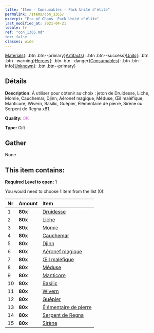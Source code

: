 ```yaml
---
title: "Item - Consumables - Pack Unité d'élite"
permalink: /Items/con_1365/
excerpt: "Era of Chaos  Pack Unité d'élite"
last_modified_at: 2021-04-21
locale: fr
ref: "con_1365.md"
toc: false
classes: wide
---
```

 [Materials](/fr/Items/){: .btn .btn--primary}[Artifacts](/fr/Items/Artifacts/){: .btn .btn--success}[Units](/fr/Items/Units/){: .btn .btn--warning}[Heroes](/fr/Items/Heroes/){: .btn .btn--danger}[Consumables](/fr/Items/Consumables/){: .btn .btn--info}[Unknown](/fr/Items/Unknown/){: .btn .btn--primary}

## Détails
 **Description:** À utiliser pour obtenir au choix : jeton de Druidesse, Liche, Momie, Cauchemar, Djinn, Aéronef magique, Méduse, Œil maléfique, Manticore, Wivern, Basilic, Guêpier, Élémentaire de pierre, Sirène ou Serpent de Regna x81.

 **Quality:** <span style="color: #DA70D6">OK</span>

 **Type:** Gift

## Gather

  None

## This item contains:

 **Required Level to open:** 1

 You would need to choose 1 item from the list (0):

  | Nr | Amount |     Item    |
  |:---|:-------|:------------|
  | 1 |  **80x** | [Druidesse](/fr/Items/unt_206/) |  | 
  | 2 |  **80x** | [Liche](/fr/Items/unt_212/) |  | 
  | 3 |  **80x** | [Momie](/fr/Items/unt_215/) |  | 
  | 4 |  **80x** | [Cauchemar](/fr/Items/unt_233/) |  | 
  | 5 |  **80x** | [Djinn](/fr/Items/unt_239/) |  | 
  | 6 |  **80x** | [Aéronef magique](/fr/Items/unt_242/) |  | 
  | 7 |  **80x** | [Œil maléfique](/fr/Items/unt_246/) |  | 
  | 8 |  **80x** | [Méduse](/fr/Items/unt_247/) |  | 
  | 9 |  **80x** | [Manticore](/fr/Items/unt_249/) |  | 
  | 10 |  **80x** | [Basilic](/fr/Items/unt_256/) |  | 
  | 11 |  **80x** | [Wivern](/fr/Items/unt_258/) |  | 
  | 12 |  **80x** | [Guêpier](/fr/Items/unt_260/) |  | 
  | 13 |  **80x** | [Élémentaire de pierre](/fr/Items/unt_266/) |  | 
  | 14 |  **80x** | [Serpent de Regna](/fr/Items/unt_276/) |  | 
  | 15 |  **80x** | [Sirène](/fr/Items/unt_277/) |  | 
